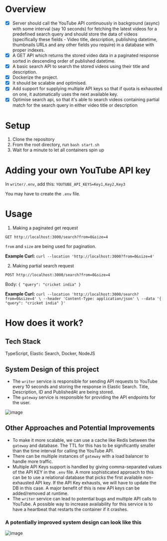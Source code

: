 # Overview

- [x] Server should call the YouTube API continuously in background (async) with some interval (say 10 seconds) for fetching the latest videos for a predefined search query and should store the data of videos (specifically these fields - Video title, description, publishing datetime, thumbnails URLs and any other fields you require) in a database with proper indexes.
- [x] A GET API which returns the stored video data in a paginated response sorted in descending order of published datetime.
- [x] A basic search API to search the stored videos using their title and description.
- [x] Dockerize the project.
- [x] It should be scalable and optimised.
- [x] Add support for supplying multiple API keys so that if quota is exhausted on one, it automatically uses the next available key.
- [x] Optimise search api, so that it's able to search videos containing partial match for the search query in either video title or description

# Setup 
1. Clone the repository
2. From the root directory, run ```bash start.sh```
3. Wait for a minute to let all containers spin up

# Adding your own YouTube API key

In `writer/.env`, add this:
`YOUTUBE_API_KEYS=Key1,Key2,Key3`

You may have to create the `.env` file.


# Usage

1. Making a paginated get request
   
`GET http://localhost:3000/search?from=0&size=4`

```from``` and ```size``` are being used for pagination. 

**Example Curl:** `curl --location 'http://localhost:3000?from=0&size=4'`

2. Making partial search request
   
`POST http://localhost:3000/search?from=0&size=4`

Body: `{
    "query": "cricket india"
}`

**Example Curl:** `curl --location 'http://localhost:3000/search?from=0&size=4' \
--header 'Content-Type: application/json' \
--data '{
    "query": "cricket india"
}'`

# How does it work?

## Tech Stack
TypeScript, Elastic Search, Docker, NodeJS

## System Design of this project
- The `writer` service is responsible for sending API requests to YouTube every 10 seconds and storing the response in Elastic Search. Title, Description, ID and PublishedAt are being stored.
- The `gateway` service is responsible for providing the API endpoints for the user.

![image](https://github.com/Just-A-Pixel/Fampay-assignment/assets/58350132/dbe9585f-a994-4ddc-8ac2-3a063fbfd470)

## Other Approaches and Potential Improvements

- To make it more scalable, we can use a cache like Redis between the `gateway` and database. The TTL for this has to be significantly smaller than the time interval for calling the YouTube API.
- There can be multiple instances of `gateway` with a load balancer to handle more traffic.
- Multiple API Keys support is handled by giving comma-separated values of the API KEY in the `.env` file. A more sophisticated approach to this can be to use a relational database that picks the first available non-exhausted API key. If the API Key exhausts, we will have to update the DB in this case. A major benefit of this is new API keys can be added/removed at runtime.
- The `writer` service can lead to potential bugs and multiple API calls to YouTube. A possible way to increase availability for this service is to have a heartbeat that restarts the container if it crashes.

### A potentially improved system design can look like this
![image](https://github.com/Just-A-Pixel/Fampay-assignment/assets/58350132/37185bed-ebc9-4d8d-8e55-2d72667fb444)

